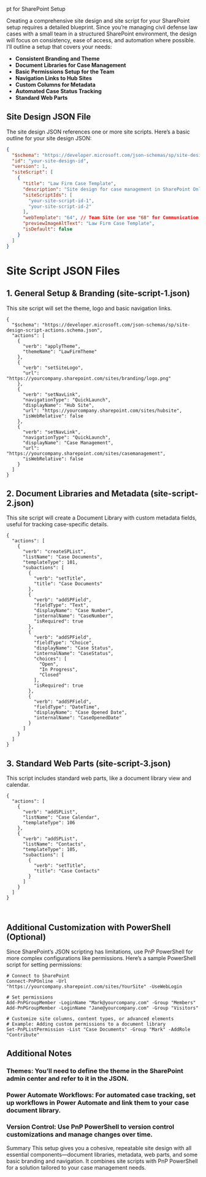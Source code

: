 pt for SharePoint Setup

Creating a comprehensive site design and site script for your SharePoint setup requires a detailed blueprint. Since you’re managing civil defense law cases with a small team in a structured SharePoint environment, the design will focus on consistency, ease of access, and automation where possible. I’ll outline a setup that covers your needs:

- **Consistent Branding and Theme**
- **Document Libraries for Case Management**
- **Basic Permissions Setup for the Team**
- **Navigation Links to Hub Sites**
- **Custom Columns for Metadata**
- **Automated Case Status Tracking**
- **Standard Web Parts**

## Site Design JSON File

The site design JSON references one or more site scripts. Here’s a basic outline for your site design JSON:

```json
{
  "$schema": "https://developer.microsoft.com/json-schemas/sp/site-design-script-actions.schema.json",
  "id": "your-site-design-id",
  "version": 1,
  "siteScript": [
    {
      "title": "Law Firm Case Template",
      "description": "Site design for case management in SharePoint Online.",
      "siteScriptIds": [
        "your-site-script-id-1",
        "your-site-script-id-2"
      ],
      "webTemplate": "64", // Team Site (or use "68" for Communication Site)
      "previewImageAltText": "Law Firm Case Template",
      "isDefault": false
    }
  ]
}
```

# Site Script JSON Files

## 1. General Setup & Branding (site-script-1.json)

This site script will set the theme, logo and basic navigation links. 
```
{
  "$schema": "https://developer.microsoft.com/json-schemas/sp/site-design-script-actions.schema.json",
  "actions": [
    {
      "verb": "applyTheme",
      "themeName": "LawFirmTheme"
    },
    {
      "verb": "setSiteLogo",
      "url": "https://yourcompany.sharepoint.com/sites/branding/logo.png"
    },
    {
      "verb": "setNavLink",
      "navigationType": "QuickLaunch",
      "displayName": "Hub Site",
      "url": "https://yourcompany.sharepoint.com/sites/hubsite",
      "isWebRelative": false
    },
    {
      "verb": "setNavLink",
      "navigationType": "QuickLaunch",
      "displayName": "Case Management",
      "url": "https://yourcompany.sharepoint.com/sites/casemanagement",
      "isWebRelative": false
    }
  ]
}
```
## 2. Document Libraries and Metadata (site-script-2.json)

This site script will create a Document Library with custom metadata fields, useful for tracking case-specific details.
```
{
  "actions": [
    {
      "verb": "createSPList",
      "listName": "Case Documents",
      "templateType": 101,
      "subactions": [
        {
          "verb": "setTitle",
          "title": "Case Documents"
        },
        {
          "verb": "addSPField",
          "fieldType": "Text",
          "displayName": "Case Number",
          "internalName": "CaseNumber",
          "isRequired": true
        },
        {
          "verb": "addSPField",
          "fieldType": "Choice",
          "displayName": "Case Status",
          "internalName": "CaseStatus",
          "choices": [
            "Open",
            "In Progress",
            "Closed"
          ],
          "isRequired": true
        },
        {
          "verb": "addSPField",
          "fieldType": "DateTime",
          "displayName": "Case Opened Date",
          "internalName": "CaseOpenedDate"
        }
      ]
    }
  ]
}

```

## 3. Standard Web Parts (site-script-3.json)

This script includes standard web parts, like a document library view and calendar.
```
{
  "actions": [
    {
      "verb": "addSPList",
      "listName": "Case Calendar",
      "templateType": 106
    },
    {
      "verb": "addSPList",
      "listName": "Contacts",
      "templateType": 105,
      "subactions": [
        {
          "verb": "setTitle",
          "title": "Case Contacts"
        }
      ]
    }
  ]
}



```
## Additional Customization with PowerShell (Optional)

Since SharePoint’s JSON scripting has limitations, use PnP PowerShell for more complex configurations like permissions. Here’s a sample PowerShell script for setting permissions:
```
# Connect to SharePoint
Connect-PnPOnline -Url "https://yourcompany.sharepoint.com/sites/YourSite" -UseWebLogin

# Set permissions
Add-PnPGroupMember -LoginName "Mark@yourcompany.com" -Group "Members"
Add-PnPGroupMember -LoginName "Jane@yourcompany.com" -Group "Visitors"

# Customize site columns, content types, or advanced elements
# Example: Adding custom permissions to a document library
Set-PnPListPermission -List "Case Documents" -Group "Mark" -AddRole "Contribute"

```
## Additional Notes

### Themes: You’ll need to define the theme in the SharePoint admin center and refer to it in the JSON.

### Power Automate Workflows: For automated case tracking, set up workflows in Power Automate and link them to your case document library.

### Version Control: Use PnP PowerShell to version control customizations and manage changes over time.
Summary
This setup gives you a cohesive, repeatable site design with all essential components—document libraries, metadata, web parts, and some basic branding and navigation. It combines site scripts with PnP PowerShell for a solution tailored to your case management needs.

